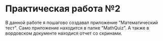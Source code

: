 # Практическая работа №2
В данной работе я пошагово создавал приложение "Математический тест". Само приложение находится в папке "MathQuiz". А также в вордовском документе находися отчет со скринами.

